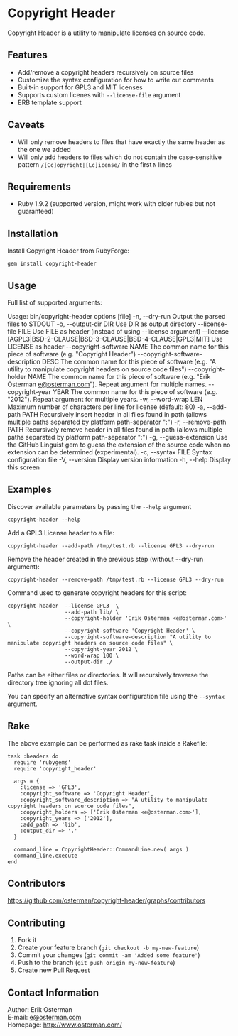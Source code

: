 Copyright Header
===============

Copyright Header is a utility to manipulate licenses on source code.

Features
--------

* Add/remove a copyright headers recursively on source files
* Customize the syntax configuration for how to write out comments
* Built-in support for GPL3 and MIT licenses
* Supports custom licenes with `--license-file` argument
* ERB template support

Caveats
-------
* Will only remove headers to files that have exactly the same header as the one we added
* Will only add headers to files which do not contain the case-sensitive pattern `/[Cc]opyright|[Lc]icense/` in the first `N` lines

Requirements
------------

* Ruby 1.9.2 (supported version, might work with older rubies but not guaranteed)

Installation
------------

Install Copyright Header from RubyForge:

    gem install copyright-header


Usage
-----

Full list of supported arguments:

Usage: bin/copyright-header options [file]
    -n, --dry-run                    Output the parsed files to STDOUT
    -o, --output-dir DIR             Use DIR as output directory
        --license-file FILE          Use FILE as header (instead of using --license argument)
        --license [AGPL3|BSD-2-CLAUSE|BSD-3-CLAUSE|BSD-4-CLAUSE|GPL3|MIT]
                                     Use LICENSE as header
        --copyright-software NAME    The common name for this piece of software (e.g. "Copyright Header")
        --copyright-software-description DESC
                                     The common name for this piece of software (e.g. "A utility to manipulate copyright headers on source code files")
        --copyright-holder NAME      The common name for this piece of software (e.g. "Erik Osterman <e@osterman.com>"). Repeat argument for multiple names.
        --copyright-year YEAR        The common name for this piece of software (e.g. "2012"). Repeat argument for multiple years.
    -w, --word-wrap LEN              Maximum number of characters per line for license (default: 80)
    -a, --add-path PATH              Recursively insert header in all files found in path (allows multiple paths separated by platform path-separator ":")
    -r, --remove-path PATH           Recursively remove header in all files found in path (allows multiple paths separated by platform path-separator ":")
    -g, --guess-extension            Use the GitHub Linguist gem to guess the extension of the source code when no extension can be determined (experimental).
    -c, --syntax FILE                Syntax configuration file
    -V, --version                    Display version information
    -h, --help                       Display this screen


Examples
--------

Discover available parameters by passing the `--help` argument

    copyright-header --help

Add a GPL3 License header to a file:

    copyright-header --add-path /tmp/test.rb --license GPL3 --dry-run

Remove the header created in the previous step (without --dry-run argument):

    copyright-header --remove-path /tmp/test.rb --license GPL3 --dry-run

Command used to generate copyright headers for this script:

    copyright-header  --license GPL3  \
                      --add-path lib/ \
                      --copyright-holder 'Erik Osterman <e@osterman.com>' \
                      --copyright-software 'Copyright Header' \
                      --copyright-software-description "A utility to manipulate copyright headers on source code files" \
                      --copyright-year 2012 \
                      --word-wrap 100 \
                      --output-dir ./


Paths can be either files or directories. It will recursively traverse the directory tree ignoring all dot files.

You can specify an alternative syntax configuration file using the `--syntax` argument.

Rake
----

The above example can be performed as rake task inside a Rakefile:

    task :headers do
      require 'rubygems'
      require 'copyright_header'

      args = {
        :license => 'GPL3',
        :copyright_software => 'Copyright Header',
        :copyright_software_description => "A utility to manipulate copyright headers on source code files",
        :copyright_holders => ['Erik Osterman <e@osterman.com>'],
        :copyright_years => ['2012'],
        :add_path => 'lib',
        :output_dir => '.'
      }

      command_line = CopyrightHeader::CommandLine.new( args )
      command_line.execute
    end


Contributors
------------

<https://github.com/osterman/copyright-header/graphs/contributors>
    
Contributing
------------

1. Fork it
2. Create your feature branch (`git checkout -b my-new-feature`)
3. Commit your changes (`git commit -am 'Added some feature'`)
4. Push to the branch (`git push origin my-new-feature`)
5. Create new Pull Request

Contact Information
-------------------

Author: Erik Osterman  
E-mail: <e@osterman.com>  
Homepage: <http://www.osterman.com/>  

